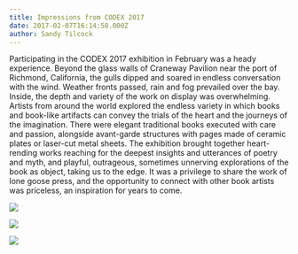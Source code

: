 ```yaml
---
title: Impressions from CODEX 2017
date: 2017-02-07T16:14:58.000Z
author: Sandy Tilcock
---
```

Participating in the CODEX 2017 exhibition in February was a heady experience. Beyond the glass walls of Craneway Pavilion near the port of Richmond, California, the gulls dipped and soared in endless conversation with the wind. Weather fronts passed, rain and fog prevailed over the bay. Inside, the depth and variety of the work on display was overwhelming. Artists from around the world explored the endless variety in which books and book-like artifacts can convey the trials of the heart and the journeys of the imagination. There were elegant traditional books executed with care and passion, alongside avant-garde structures with pages made of ceramic plates or laser-cut metal sheets. The exhibition brought together heart-rending works reaching for the deepest insights and utterances of poetry and myth, and playful, outrageous, sometimes unnerving explorations of the book as object, taking us to the edge. It was a privilege to share the work of lone goose press, and the opportunity to connect with other book artists was priceless, an inspiration for years to come.

![](https://lonegoosepress.com/assets/img/new/Codex-1.jpg)

![](https://lonegoosepress.com/assets/img/new/Codex-2.jpg)

![](https://lonegoosepress.com/assets/img/new/Codex-3.jpg)

